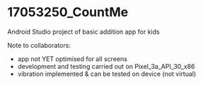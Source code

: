 # 17053250_CountMe
Android Studio project of basic addition app for kids

Note to collaborators:
- app not YET optimised for all screens
- development and testing carried out on Pixel_3a_API_30_x86
- vibration implemented & can be tested on device (not virtual)
